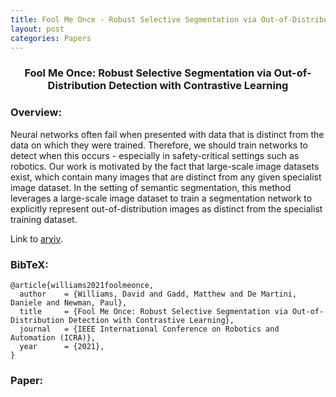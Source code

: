 ```yaml
---
title: Fool Me Once - Robust Selective Segmentation via Out-of-Distribution Detection with Contrastive Learning
layout: post
categories: Papers
---
```

<h3 align="center">Fool Me Once: Robust Selective Segmentation via Out-of-Distribution Detection with Contrastive Learning</h3>


### Overview:
Neural networks often fail when presented with data that is distinct from the data on which they were trained. Therefore, we should train networks to detect when this occurs - especially in safety-critical settings such as robotics. Our work is motivated by the fact that large-scale image datasets exist, which contain many images that are distinct from any given specialist image dataset. In the setting of semantic segmentation, this method leverages a large-scale image dataset to train a segmentation network to explicitly represent out-of-distribution images as distinct from the specialist training dataset.


Link to [$\mathrm{ar\chi iv}$](https://arxiv.org/abs/2103.00869).

### BibTeX:
```
@article{williams2021foolmeonce,
  author    = {Williams, David and Gadd, Matthew and De Martini, Daniele and Newman, Paul},
  title     = {Fool Me Once: Robust Selective Segmentation via Out-of-Distribution Detection with Contrastive Learning},
  journal   = {IEEE International Conference on Robotics and Automation (ICRA)},
  year      = {2021},
}
```

### Paper:
<div style="text-align: center;">
    <object data="/assets/foolmeonce.pdf" width="1000" height="1000" type="application/pdf" style="margin:auto; display:block;"></object>
</div>
